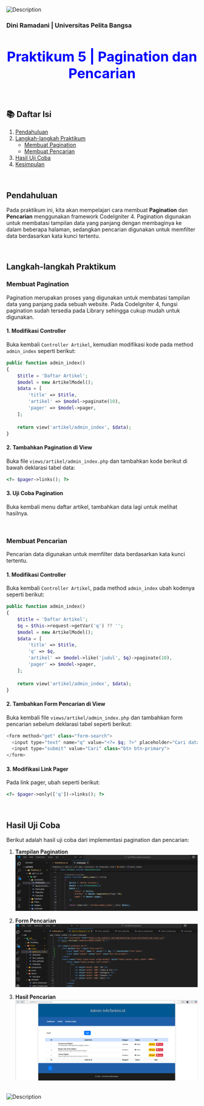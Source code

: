 <img src="https://media2.giphy.com/media/v1.Y2lkPTc5MGI3NjExbmhmaTQzeTkyM2thcjd1Mnlwa2d5eWp5cTU3Nnk4ZGpnc2RocTdnZiZlcD12MV9pbnRlcm5hbF9naWZfYnlfaWQmY3Q9cw/lM2TNaYAer3NN4d6eF/giphy.gif" style="width: 500px; height: auto;" alt="Description"/>

### Dini Ramadani | Universitas Pelita Bangsa

<h1 style="color: blue; font-size: 36px; text-align: center;">Praktikum 5 | Pagination dan Pencarian</h1>
<br>

## 📚 Daftar Isi
1. [Pendahuluan](#pendahuluan)
2. [Langkah-langkah Praktikum](#langkah-langkah-praktikum)
   - [Membuat Pagination](#membuat-pagination)
   - [Membuat Pencarian](#membuat-pencarian)
3. [Hasil Uji Coba](#hasil-uji-coba)
4. [Kesimpulan](#kesimpulan)

<br>

## Pendahuluan
Pada praktikum ini, kita akan mempelajari cara membuat **Pagination** dan **Pencarian** menggunakan framework CodeIgniter 4. Pagination digunakan untuk membatasi tampilan data yang panjang dengan membaginya ke dalam beberapa halaman, sedangkan pencarian digunakan untuk memfilter data berdasarkan kata kunci tertentu.

<br>

## Langkah-langkah Praktikum

### Membuat Pagination
Pagination merupakan proses yang digunakan untuk membatasi tampilan data yang panjang pada sebuah website. Pada CodeIgniter 4, fungsi pagination sudah tersedia pada Library sehingga cukup mudah untuk digunakan.

#### 1. Modifikasi Controller
Buka kembali `Controller Artikel`, kemudian modifikasi kode pada method `admin_index` seperti berikut:

```php
public function admin_index()
{
    $title = 'Daftar Artikel';
    $model = new ArtikelModel();
    $data = [
        'title' => $title,
        'artikel' => $model->paginate(10),
        'pager' => $model->pager,
    ];

    return view('artikel/admin_index', $data);
}
```

#### 2. Tambahkan Pagination di View
Buka file `views/artikel/admin_index.php` dan tambahkan kode berikut di bawah deklarasi tabel data:

```php
<?= $pager->links(); ?>
```

#### 3. Uji Coba Pagination
Buka kembali menu daftar artikel, tambahkan data lagi untuk melihat hasilnya.

<br>

### Membuat Pencarian
Pencarian data digunakan untuk memfilter data berdasarkan kata kunci tertentu.

#### 1. Modifikasi Controller
Buka kembali `Controller Artikel`, pada method `admin_index` ubah kodenya seperti berikut:

```php
public function admin_index()
{
    $title = 'Daftar Artikel';
    $q = $this->request->getVar('q') ?? '';
    $model = new ArtikelModel();
    $data = [
        'title' => $title,
        'q' => $q,
        'artikel' => $model->like('judul', $q)->paginate(10),
        'pager' => $model->pager,
    ];

    return view('artikel/admin_index', $data);
}
```

#### 2. Tambahkan Form Pencarian di View
Buka kembali file `views/artikel/admin_index.php` dan tambahkan form pencarian sebelum deklarasi tabel seperti berikut:

```php
<form method="get" class="form-search">
  <input type="text" name="q" value="<?= $q; ?>" placeholder="Cari data">
  <input type="submit" value="Cari" class="btn btn-primary">
</form>
```

#### 3. Modifikasi Link Pager
Pada link pager, ubah seperti berikut:

```php
<?= $pager->only(['q'])->links(); ?>
```

<br>

## Hasil Uji Coba
Berikut adalah hasil uji coba dari implementasi pagination dan pencarian:

1. **Tampilan Pagination**  
   ![img1](assets/img/adminindex.png)

2. **Form Pencarian**  
   ![img5](assets/img/search.png)

3. **Hasil Pencarian**  
   ![img7](assets/img/ujicobasearch.png)

<br>



<div class="centered">
  <img src="https://media.giphy.com/media/XLx9jXZXzm8Sv415Tf/giphy.gif?cid=ecf05e47hk6i4tunpqmceczwxjzujix9sxxpbjv2f4woa33v&ep=v1_stickers_search&rid=giphy.gif&ct=s" 
       style="width: 400px; height: auto;" 
       alt="Description"/>
</div>